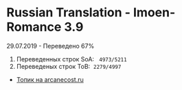 # Russian Translation - Imoen-Romance 3.9 
29.07.2019 - Переведено 67%
<ol>
<li>Переведенных строк SoA: &nbsp;&nbsp;<code>4973/5211</code>&nbsp;</li>
<li>Переведеных строк ToB:&nbsp;&nbsp;<code>2279/4997</code>&nbsp;</li>
</ol>


<ul>
<li><a href="https://arcanecoast.ru/forum/viewtopic.php?f=6&t=875" target="_blank" rel="noopener">Топик на arcanecost.ru</a></li>
</ul>

